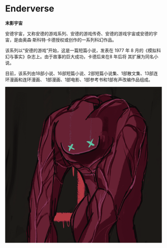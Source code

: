 # Enderverse

**末影宇宙**

安德宇宙，又称安德的游戏系列、安德的游戏传奇、安德的游戏宇宙或安德的宇宙，是由奥森·斯科特·卡德授权或创作的一系列科幻作品。

该系列以“安德的游戏”开始，这是一篇短篇小说，发表在 1977 年 8 月的《模拟科幻与事实》杂志上。由于故事的巨大成功，卡德后来在8 年后将 其扩展为同名小说。

目前，该系列由18部小说、16部短篇小说、2部短篇小说集、1部散文集、13部连环漫画和连环漫画、 1部漫画、1部电影、1部参考书和1部有声改编作品组成。

![nft](WX20220903-184710@2x.png)
